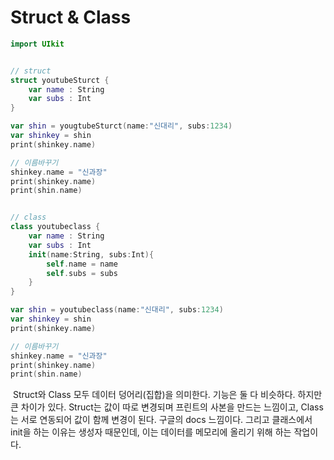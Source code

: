 # Struct & Class



```swift
import UIkit


// struct
struct youtubeSturct {
    var name : String
    var subs : Int
}

var shin = yougtubeSturct(name:"신대리", subs:1234)
var shinkey = shin
print(shinkey.name)

// 이름바꾸기
shinkey.name = "신과장"
print(shinkey.name)
print(shin.name)


// class
class youtubeclass {
    var name : String
    var subs : Int
    init(name:String, subs:Int){
        self.name = name
        self.subs = subs
    }
}

var shin = youtubeclass(name:"신대리", subs:1234)
var shinkey = shin
print(shinkey.name)

// 이름바꾸기
shinkey.name = "신과장"
print(shinkey.name)
print(shin.name)
```

​	Struct와 Class 모두 데이터 덩어리(집합)을 의미한다. 기능은 둘 다 비슷하다. 하지만 큰 차이가 있다. Struct는 값이 따로 변경되며 프린트의 사본을 만드는 느낌이고, Class는 서로 연동되어 값이 함께 변경이 된다. 구글의 docs 느낌이다. 그리고 클래스에서 init을 하는 이유는 생성자 때문인데, 이는 데이터를 메모리에 올리기 위해 하는 작업이다.